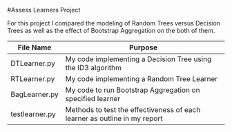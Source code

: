 #Assess Learners Project

For this project I compared the modeling of Random Trees versus Decision Trees as well as the effect of Bootstrap Aggregation on the both of them. <br>

|  File Name | Purpose |
|-----|-------------------|
| DTLearner.py | My code implementing a Decision Tree using the ID3 algorithm |
| RTLearner.py | My code implementing a Random Tree Learner |
| BagLearner.py | My code to run Bootstrap Aggregation on specified learner |
| testlearner.py| Methods to test the effectiveness of each learner as outline in my report |

